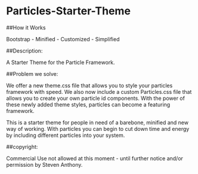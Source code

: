 # Particles-Starter-Theme

##How it Works

Bootstrap - Minified - Customized - Simplified 

##Description: 

A Starter Theme for the Particle Framework. 

##Problem we solve:   

We offer a new theme.css file that allows you to style your particles framework with speed. We also now include a custom Particles.css file that allows you to create your own particle id components. With the power of these newly added theme styles, particles can become a featuring framework. 

This is a starter theme for people in need of a barebone, minified and new way of working. With particles you can begin to cut down time and energy by including different particles into your system. 

##copyright: 

Commercial Use not allowed at this moment - until further notice and/or permission by Steven Anthony.   

